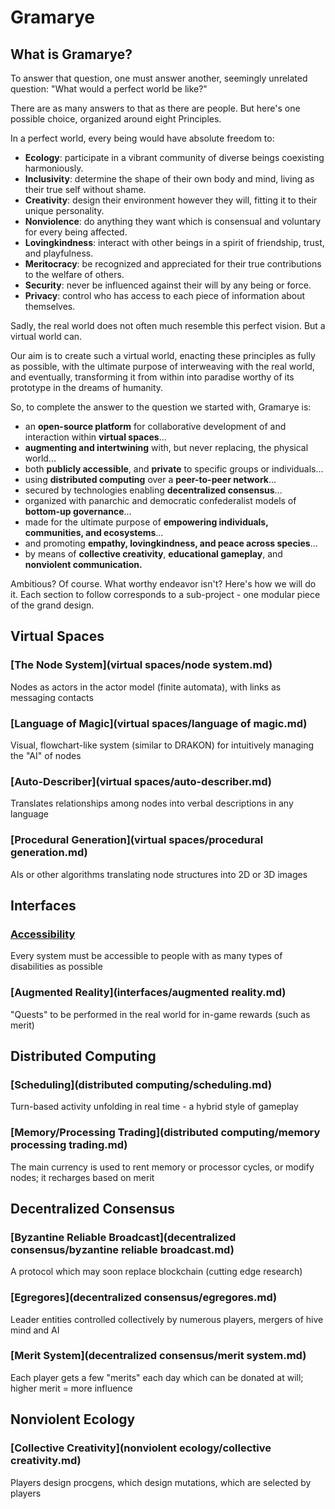 # Gramarye

## What is Gramarye?

To answer that question, one must answer another, seemingly unrelated question: "What would a perfect world be like?"

There are as many answers to that as there are people. But here's one possible choice, organized around eight Principles.

In a perfect world, every being would have absolute freedom to:

- **Ecology**: participate in a vibrant community of diverse beings coexisting harmoniously.
- **Inclusivity**: determine the shape of their own body and mind, living as their true self without shame.
- **Creativity**: design their environment however they will, fitting it to their unique personality.
- **Nonviolence**: do anything they want which is consensual and voluntary for every being affected.
- **Lovingkindness**: interact with other beings in a spirit of friendship, trust, and playfulness.
- **Meritocracy**: be recognized and appreciated for their true contributions to the welfare of others.
- **Security**: never be influenced against their will by any being or force.
- **Privacy**: control who has access to each piece of information about themselves.

Sadly, the real world does not often much resemble this perfect vision. But a virtual world can.

Our aim is to create such a virtual world, enacting these principles as fully as possible, with the ultimate purpose of interweaving with the real world, and eventually, transforming it from within into paradise worthy of its prototype in the dreams of humanity.

So, to complete the answer to the question we started with, Gramarye is:

- an **open-source platform** for collaborative development of and interaction within **virtual spaces**...
- **augmenting and intertwining** with, but never replacing, the physical world...
- both **publicly accessible**, and **private** to specific groups or individuals...
- using **distributed computing** over a **peer-to-peer network**...
- secured by technologies enabling **decentralized consensus**...
- organized with panarchic and democratic confederalist models of **bottom-up governance**...
- made for the ultimate purpose of **empowering individuals, communities, and ecosystems**...
- and promoting **empathy, lovingkindness, and peace across species**...
- by means of **collective creativity**, **educational gameplay**, and **nonviolent communication.**

Ambitious? Of course. What worthy endeavor isn't? Here's how we will do it. Each section to follow corresponds to a sub-project - one modular piece of the grand design.

## Virtual Spaces
### [The Node System](virtual spaces/node system.md)
Nodes as actors in the actor model (finite automata), with links as messaging contacts
### [Language of Magic](virtual spaces/language of magic.md)
Visual, flowchart-like system (similar to DRAKON) for intuitively managing the "AI" of nodes
### [Auto-Describer](virtual spaces/auto-describer.md)
Translates relationships among nodes into verbal descriptions in any language
### [Procedural Generation](virtual spaces/procedural generation.md)
AIs or other algorithms translating node structures into 2D or 3D images

## Interfaces
### [Accessibility](interfaces/accessibility.md)
Every system must be accessible to people with as many types of disabilities as possible
### [Augmented Reality](interfaces/augmented reality.md)
"Quests" to be performed in the real world for in-game rewards (such as merit)

## Distributed Computing
### [Scheduling](distributed computing/scheduling.md)
Turn-based activity unfolding in real time - a hybrid style of gameplay
### [Memory/Processing Trading](distributed computing/memory processing trading.md)
The main currency is used to rent memory or processor cycles, or modify nodes; it recharges based on merit

## Decentralized Consensus
### [Byzantine Reliable Broadcast](decentralized consensus/byzantine reliable broadcast.md)
A protocol which may soon replace blockchain (cutting edge research)
### [Egregores](decentralized consensus/egregores.md)
Leader entities controlled collectively by numerous players, mergers of hive mind and AI
### [Merit System](decentralized consensus/merit system.md)
Each player gets a few "merits" each day which can be donated at will; higher merit = more influence

## Nonviolent Ecology
### [Collective Creativity](nonviolent ecology/collective creativity.md)
Players design procgens, which design mutations, which are selected by players